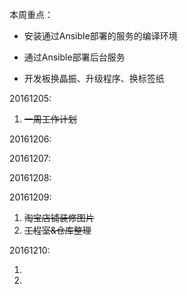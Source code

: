 本周重点：

* 安装通过Ansible部署的服务的编译环境

* 通过Ansible部署后台服务

* 开发板换晶振、升级程序、换标签纸


20161205:

1. ~~一周工作计划~~

20161206:

20161207:

20161208:

20161209:

1. ~~淘宝店铺装修图片~~
2. ~~工程室&仓库整理~~

20161210:

1. 




1. 




